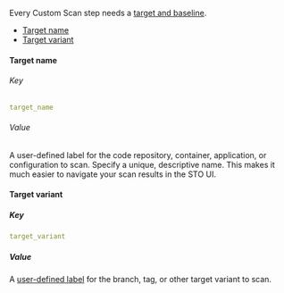 Every Custom Scan step needs a [target and baseline](/docs/security-testing-orchestration/get-started/key-concepts/targets-and-baselines).

<!-- TOC start (generated with https://github.com/derlin/bitdowntoc) -->

- [Target name](#target-name)
- [Target variant](#target-variant)

<!-- TOC end -->

#### Target name

###### Key

```yaml
target_name
```

###### Value
A user-defined label for the code repository, container, application, or configuration to scan. Specify a unique, descriptive name. This makes it much easier to navigate your scan results in the STO UI.


#### Target variant

##### Key

```yaml
target_variant
```

##### Value
A [user-defined label](/docs/security-testing-orchestration/get-started/key-concepts/targets-and-baselines)  for the branch, tag, or other target variant to scan.
